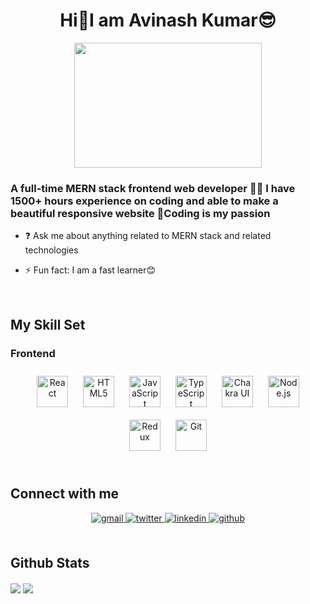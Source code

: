 # <div align="center">**Hi👋I am Avinash Kumar😎** </div> 
  
<div align="center">
<img src="https://media0.giphy.com/media/qgQUggAC3Pfv687qPC/giphy.gif" align="center" height="200" width="300" />
</div>  
  
 

### <div align="left">A full-time MERN stack frontend web developer 👨‍💻 I have 1500+ hours experience on coding and  able to make a beautiful responsive website 🚀Coding is my passion</div>  
  

- ❓ Ask me about anything related to MERN stack and related technologies  
  

- ⚡ Fun fact: I am a fast learner😊  
  

<br/>  


## My Skill Set  

### Frontend  
<div align="center" >  
<a href="https://reactjs.org/" target="_blank"><img style="margin: 10px" src="https://profilinator.rishav.dev/skills-assets/react-original-wordmark.svg" alt="React" height="50" /></a>  
<a href="https://en.wikipedia.org/wiki/HTML5" target="_blank"><img style="margin: 10px" src="https://profilinator.rishav.dev/skills-assets/html5-original-wordmark.svg" alt="HTML5" height="50" /></a>  
<a href="https://www.javascript.com/" target="_blank"><img style="margin: 10px" src="https://profilinator.rishav.dev/skills-assets/javascript-original.svg" alt="JavaScript" height="50" /></a>  
<a href="https://www.typescriptlang.org/" target="_blank"><img style="margin: 10px" src="https://profilinator.rishav.dev/skills-assets/typescript-original.svg" alt="TypeScript" height="50" /></a>  
<a href="https://chakra-ui.com/" target="_blank"><img style="margin: 10px" src="https://profilinator.rishav.dev/skills-assets/chakraui.png" alt="Chakra UI" height="50" /></a>  
<a href="https://nodejs.org/" target="_blank"><img style="margin: 10px" src="https://profilinator.rishav.dev/skills-assets/nodejs-original-wordmark.svg" alt="Node.js" height="50" /></a>  
<a href="https://redux.js.org/" target="_blank"><img style="margin: 10px" src="https://profilinator.rishav.dev/skills-assets/redux-original.svg" alt="Redux" height="50" /></a>  
<a href="https://github.com/" target="_blank"><img style="margin: 10px" src="https://profilinator.rishav.dev/skills-assets/git-scm-icon.svg" alt="Git" height="50" /></a>  
</div>

<br/>  


## Connect with me  
<div align="center">
 <a href="mailto:avi064448@gmail.com" target="_blank">
<img src=https://img.shields.io/badge/gmail-%4330.svg?&style=for-the-badge&logo=gmail&logoColor=white alt=gmail style="margin-bottom: 5px;"  />
</a>
<a href="https://twitter.com/AVINASH67568935" target="_blank">
<img src=https://img.shields.io/badge/twitter-%2300acee.svg?&style=for-the-badge&logo=twitter&logoColor=white alt=twitter style="margin-bottom: 5px;" />
</a>
<a href="https://linkedin.com/in/avinash-kumar-b1005b230" target="_blank">
<img src=https://img.shields.io/badge/linkedin-%231E77B5.svg?&style=for-the-badge&logo=linkedin&logoColor=white alt=linkedin style="margin-bottom: 5px;" />
</a>
<a href="https://github.com/avinash7488" target="_blank">
<img src=https://img.shields.io/badge/github-%2324292e.svg?&style=for-the-badge&logo=github&logoColor=white alt=github style="margin-bottom: 5px;" />
</a>  
</div>  
  

<br/>  


## Github Stats  
<div ><img src="https://github-readme-stats.vercel.app/api?username=avinash7488&show_icons=true&count_private=true&hide_border=true" align="center" />  

<img src="https://github-readme-stats.vercel.app/api/top-langs/?username=avinash7488&hide_border=true&layout=compact" align="center" />  
  
</div>
<br/>  

<br/>  

